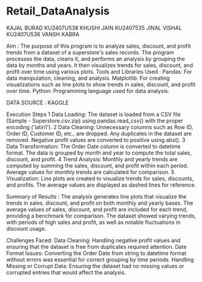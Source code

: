 # Retail_DataAnalysis
KAJAL BURAD KU2407U538
KHUSHI JAIN KU2407535
JINAL VISHAL KU2407U536
VANSH KABRA 

Aim : The purpose of this program is to analyze sales, discount, and profit trends from a dataset of a superstore's sales records. The program processes the data, cleans it, and performs an analysis by grouping the data by months and years. It then visualizes trends for sales, discount, and profit over time using various plots.
Tools and Libraries Used :
Pandas: For data manipulation, cleaning, and analysis.
Matplotlib: For creating visualizations such as line plots to show trends in sales, discount, and profit over time.
Python: Programming language used for data analysis.

DATA SOURCE : KAGGLE


Execution Steps
1 Data Loading: The dataset is loaded from a CSV file (Sample - Superstore.csv.zip) using pandas.read_csv() with the proper encoding ('latin1').
2 Data Cleaning:
Unnecessary columns such as Row ID, Order ID, Customer ID, etc., are dropped.
Any duplicates in the dataset are removed.
Negative profit values are converted to positive using abs().
3 Data Transformation:
The Order Date column is converted to datetime format.
The data is grouped by month and year to compute the total sales, discount, and profit.
4 Trend Analysis:
Monthly and yearly trends are computed by summing the sales, discount, and profit within each period.
Average values for monthly trends are calculated for comparison.
5 Visualization:
Line plots are created to visualize trends for sales, discounts, and profits.
The average values are displayed as dashed lines for reference.


Summary of Results :
The analysis generates line plots that visualize the trends in sales, discount, and profit on both monthly and yearly bases.
The average values of sales, discount, and profit are included for each trend, providing a benchmark for comparison.
The dataset showed varying trends, with periods of high sales and profit, as well as notable fluctuations in discount usage.

Challenges Faced:
Data Cleaning: Handling negative profit values and ensuring that the dataset is free from duplicates required attention.
Date Format Issues: Converting the Order Date from string to datetime format without errors was essential for correct grouping by time periods.
Handling Missing or Corrupt Data: Ensuring the dataset had no missing values or corrupted entries that would affect the analysis.







